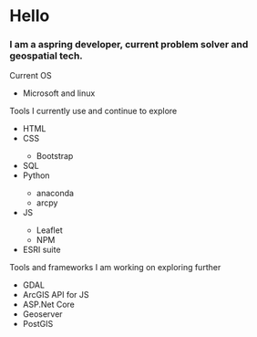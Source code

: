 <link rel="stylesheet" href="style.css">
<body>
    <h1>Hello</h1>
    <h3>I am a aspring developer, current problem solver and geospatial tech.</h3>
<p>Current OS</p>
<ul>
    <li>Microsoft and linux</li>
</ul>
<p>Tools I currently use and continue to explore</p>
<ul>
    <li>HTML</li>
    <li>CSS</li>
    <ul>
        <li>Bootstrap</li>
    </ul>
    <li>SQL</li>
    <li>Python</li>
    <ul>
        <li>anaconda</li>
        <li>arcpy</li>
    </ul>
    <li>JS</li>
    <ul>
        <li>Leaflet</li>
        <li>NPM</li>
    </ul>
    <li>ESRI suite</li>
</ul>
<p>Tools and frameworks I am working on exploring further</p>
<ul>
    <li> GDAL </li>
    <li>ArcGIS API for JS</li>
    <li>ASP.Net Core</li>
    <li>Geoserver</li>
    <li>PostGIS</li>
</ul>
</body>
</html>


<!---
Nolewp/Nolewp is a ✨ special ✨ repository because its `README.md` (this file) appears on your GitHub profile.
You can click the Preview link to take a look at your changes.
--->
